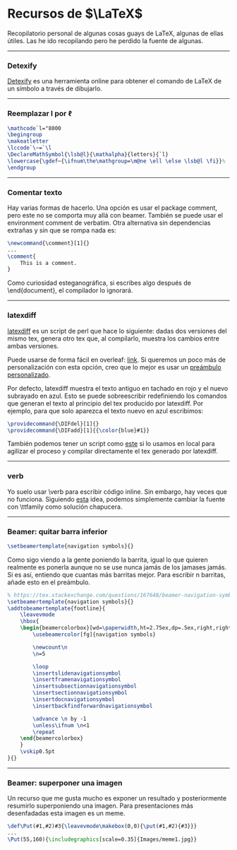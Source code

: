 
# Recursos de $\LaTeX$

Recopilatorio personal de algunas cosas guays de LaTeX, algunas de ellas útiles. Las he ido recopilando pero he perdido la fuente de algunas.

----

### Detexify
[Detexify](https://detexify.kirelabs.org/classify.html) es una herramienta online para obtener el comando de LaTeX de un símbolo a través de dibujarlo.

----

### Reemplazar l por $\ell$
```tex
\mathcode`l="8000
\begingroup
\makeatletter
\lccode`\~=`\l
\DeclareMathSymbol{\lsb@l}{\mathalpha}{letters}{`l}
\lowercase{\gdef~{\ifnum\the\mathgroup=\m@ne \ell \else \lsb@l \fi}}%
\endgroup
```

----

### Comentar texto
Hay varias formas de hacerlo. Una opción es usar el package comment, pero este no se comporta muy allá con beamer. También se puede usar el environment comment de verbatim. Otra alternativa sin dependencias extrañas y sin que se rompa nada es:
```tex
\newcommand{\comment}[1]{}
...
\comment{
    This is a comment.
}
```
Como curiosidad esteganográfica, si escribes algo después de \end{document}, el compilador lo ignorará.

----

### latexdiff
[latexdiff](https://github.com/ftilmann/latexdiff) es un script de perl que hace lo siguiente: dadas dos versiones del mismo tex, genera otro tex que, al compilarlo, muestra los cambios entre ambas versiones.

Puede usarse de forma fácil en overleaf: [link](https://www.overleaf.com/learn/latex/Articles/How_to_use_latexdiff_on_Overleaf). Si queremos un poco más de personalización con esta opción, creo que lo mejor es usar un [preámbulo personalizado](https://tex.stackexchange.com/questions/251224/only-highlighting-new-parts-added).

Por defecto, latexdiff muestra el texto antiguo en tachado en rojo y el nuevo subrayado en azul. Esto se puede sobreescribir redefiniendo los comandos que generan el texto al principio del tex producido por latexdiff. Por ejemplo, para que solo aparezca el texto nuevo en azul escribimos:
```tex
\providecommand{\DIFdel}[1]{}
\providecommand{\DIFadd}[1]{{\color{blue}#1}}
```
También podemos tener un script como [este](https://github.com/adrianFD22/dotfiles/blob/main/.local/bin/scripts/latexdiff) si lo usamos en local para agilizar el proceso y compilar directamente el tex generado por latexdiff.

----

### verb

Yo suelo usar \verb para escribir código inline. Sin embargo, hay veces que no funciona. Siguiendo [esta](https://tex.stackexchange.com/questions/724170/error-using-verb-in-a-footnote-in-beamer) idea, podemos simplemente cambiar la fuente con \ttfamily como solución chapucera.

----

### Beamer: quitar barra inferior
```tex
\setbeamertemplate{navigation symbols}{}
```

Como sigo viendo a la gente poniendo la barrita, igual lo que quieren realmente es ponerla aunque no se use nunca jamás de los jamases jamás. Si es así, entiendo que cuantas más barritas mejor. Para escribir n barritas, añade esto en el preámbulo.
```tex
% https://tex.stackexchange.com/questions/167648/beamer-navigation-symbols-inside-footline
\setbeamertemplate{navigation symbols}{}
\addtobeamertemplate{footline}{
    \leavevmode
    \hbox{
    \begin{beamercolorbox}[wd=\paperwidth,ht=2.75ex,dp=.5ex,right,rightskip=1em]{mycolor}
        \usebeamercolor[fg]{navigation symbols}

        \newcount\n
        \n=5

        \loop
        \insertslidenavigationsymbol
        \insertframenavigationsymbol
        \insertsubsectionnavigationsymbol
        \insertsectionnavigationsymbol
        \insertdocnavigationsymbol
        \insertbackfindforwardnavigationsymbol

        \advance \n by -1
        \unless\ifnum \n<1
        \repeat
    \end{beamercolorbox}
    }
    \vskip0.5pt
}{}
```

----

### Beamer: superponer una imagen
Un recurso que me gusta mucho es exponer un resultado y posteriormente resumirlo superponiendo una imagen. Para presentaciones más desenfadadas esta imagen es un meme.
```tex
\def\Put(#1,#2)#3{\leavevmode\makebox(0,0){\put(#1,#2){#3}}}
...
\Put(55,160){\includegraphics[scale=0.35]{Images/meme1.jpg}}
```
